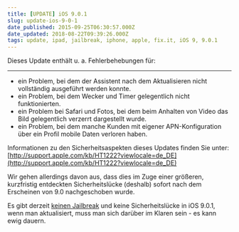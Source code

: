 ```yaml
---
title: [UPDATE] iOS 9.0.1
slug: update-ios-9-0-1
date_published: 2015-09-25T06:30:57.000Z
date_updated: 2018-08-22T09:39:26.000Z
tags: update, ipad, jailbreak, iphone, apple, fix.it, iOS 9, 9.0.1
---
```


Dieses Update enthält u. a. Fehlerbehebungen für:

---

- ein Problem, bei dem der Assistent nach dem Aktualisieren nicht vollständig ausgeführt werden konnte.
- ein Problem, bei dem Wecker und Timer gelegentlich nicht funktionierten.
- ein Problem bei Safari und Fotos, bei dem beim Anhalten von Video das Bild gelegentlich verzerrt dargestellt wurde.
- ein Problem, bei dem manche Kunden mit eigener APN-Konfiguration über ein Profil mobile Daten verloren haben.

Informationen zu den Sicherheitsaspekten dieses Updates finden Sie unter: [http://support.apple.com/kb/HT1222?viewlocale=de_DE](http://support.apple.com/kb/HT1222?viewlocale=de_DE)

Wir gehen allerdings davon aus, dass dies im Zuge einer größeren, kurzfristig entdeckten Sicherheitslücke (deshalb) sofort nach dem Erscheinen von 9.0 nachgeschoben wurde.

Es gibt derzeit [keinen Jailbreak](__GHOST_URL__/jailbreak-ios-9-aktueller-stand) und keine Sicherheitslücke in iOS 9.0.1, wenn man aktualisiert, muss man sich darüber im Klaren sein - es kann ewig dauern.
